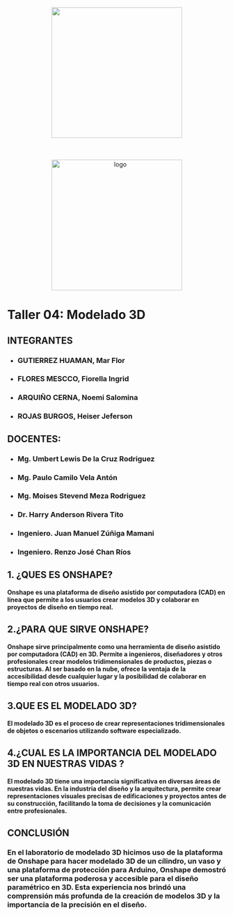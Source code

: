 <p align="center" style="margin-top: 50px; margin-bottom: 50px; font-family: Arial, sans-serif;">
  <p align="center">
    <img src="https://semanadelcannabis.cayetano.edu.pe/assets/img/logo-upch.png" width="300">
  </p>
  
  <p align="center" style="margin-top: 50px; margin-bottom: 50px; font-family: Arial, sans-serif;">
  <p align="center">
    <img src="https://i.postimg.cc/1RgCnY2H/logo.jpg)](https://postimg.cc/XXbctxVG)"" width="300" alt="logo">
  </p>  
 
  
# Taller 04: Modelado 3D
## INTEGRANTES
* ### GUTIERREZ HUAMAN, Mar Flor
* ### FLORES MESCCO, Fiorella Ingrid
* ### ARQUIÑO CERNA, Noemi Salomina
* ### ROJAS BURGOS, Heiser Jeferson


## DOCENTES:
* ### Mg. Umbert Lewis De la Cruz Rodriguez
* ### Mg. Paulo Camilo Vela Antón
* ### Mg. Moises Stevend Meza Rodriguez
* ### Dr. Harry Anderson Rivera Tito
* ### Ingeniero. Juan Manuel Zúñiga Mamani
* ### Ingeniero. Renzo José Chan Ríos

## 1. ¿QUES ES ONSHAPE?
#### Onshape es una plataforma de diseño asistido por computadora (CAD) en línea que permite a los usuarios crear modelos 3D y colaborar en proyectos de diseño en tiempo real. 

## 2.¿PARA QUE SIRVE ONSHAPE?
#### Onshape sirve principalmente como una herramienta de diseño asistido por computadora (CAD) en 3D. Permite a ingenieros, diseñadores y otros profesionales crear modelos tridimensionales de productos, piezas o estructuras. Al ser basado en la nube, ofrece la ventaja de la accesibilidad desde cualquier lugar y la posibilidad de colaborar en tiempo real con otros usuarios.

## 3.QUE ES EL MODELADO 3D?
#### El modelado 3D es el proceso de crear representaciones tridimensionales de objetos o escenarios utilizando software especializado.

## 4.¿CUAL ES LA IMPORTANCIA DEL MODELADO 3D EN NUESTRAS VIDAS ?
#### El modelado 3D tiene una importancia significativa en diversas áreas de nuestras vidas. En la industria del diseño y la arquitectura, permite crear representaciones visuales precisas de edificaciones y proyectos antes de su construcción, facilitando la toma de decisiones y la comunicación entre profesionales.

## CONCLUSIÓN

### En el laboratorio de modelado 3D  hicimos uso de la plataforma de Onshape para hacer modelado 3D de un cílindro, un vaso y una plataforma de protección para Arduino, Onshape demostró ser una plataforma poderosa y accesible para el diseño paramétrico en 3D. Esta experiencia nos brindó una comprensión más profunda de la creación de modelos 3D y la importancia de la precisión en el diseño.
